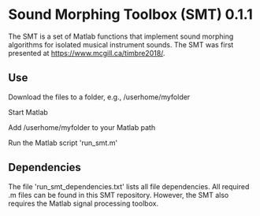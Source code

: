 # Sound Morphing Toolbox (SMT) 0.1.1

The SMT is a set of Matlab functions that implement sound morphing algorithms for isolated musical instrument sounds. The SMT was first presented at https://www.mcgill.ca/timbre2018/.

## Use

Download the files to a folder, e.g., /userhome/myfolder

Start Matlab

Add /userhome/myfolder to your Matlab path

Run the Matlab script 'run_smt.m'

## Dependencies

The file 'run_smt_dependencies.txt' lists all file dependencies. All required .m files can be found in this SMT repository. However, the SMT also requires the Matlab signal processing toolbox.
